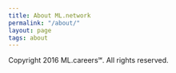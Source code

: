 ```yaml
---
title: About ML.network
permalink: "/about/"
layout: page
tags: about
---
```


Copyright 2016 ML.careers℠. All rights reserved.
